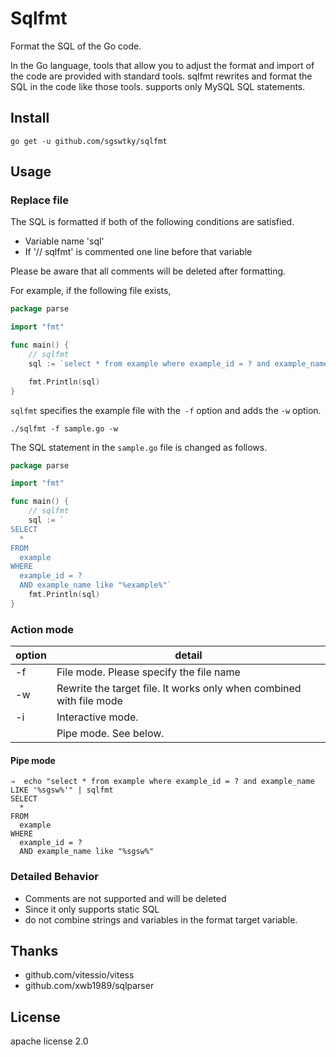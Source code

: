 # Sqlfmt

Format the SQL of the Go code.

In the Go language, tools that allow you to adjust the format and import of the code are provided with standard tools.
sqlfmt rewrites and format the SQL in the code like those tools.
supports only MySQL SQL statements.

## Install

```
go get -u github.com/sgswtky/sqlfmt
```

## Usage

### Replace file

The SQL is formatted if both of the following conditions are satisfied.

- Variable name 'sql'
- If '// sqlfmt' is commented one line before that variable

Please be aware that all comments will be deleted after formatting.

For example, if the following file exists,

```sample.go
package parse

import "fmt"

func main() {
	// sqlfmt
	sql := `select * from example where example_id = ? and example_name like '%example%'`

	fmt.Println(sql)
}

```

`sqlfmt` specifies the example file with the` -f` option and adds the `-w` option.

```
./sqlfmt -f sample.go -w
```

The SQL statement in the `sample.go` file is changed as follows.

```sample.go
package parse

import "fmt"

func main() {
	// sqlfmt
	sql := `
SELECT
  *
FROM
  example
WHERE
  example_id = ?
  AND example_name like "%example%"`
	fmt.Println(sql)
}

```

### Action mode

| option | detail                                                              |
| ------ | ------------------------------------------------------------------- |
| -f     | File mode. Please specify the file name                             |
| -w     | Rewrite the target file. It works only when combined with file mode |
| -i     | Interactive mode.                                                   |
|        | Pipe mode. See below.                                               |

#### Pipe mode

```
⇒  echo "select * from example where example_id = ? and example_name LIKE '%sgsw%'" | sqlfmt
SELECT
  *
FROM
  example
WHERE
  example_id = ?
  AND example_name like "%sgsw%"
```

### Detailed Behavior

- Comments are not supported and will be deleted
- Since it only supports static SQL
- do not combine strings and variables in the format target variable.

## Thanks

- github.com/vitessio/vitess
- github.com/xwb1989/sqlparser

## License

apache license 2.0

